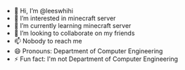 - 👋 Hi, I’m @leeswhihi
- 👀 I’m interested in minecraft server
- 🌱 I’m currently learning minecraft server
- 💞️ I’m looking to collaborate on my friends
- 📫 Nobody to reach me 
- 😄 Pronouns: Department of Computer Engineering
- ⚡ Fun fact: I'm not Department of Computer Engineering

<!---
leeswhihi/leeswhihi is a ✨ special ✨ repository because its `README.md` (this file) appears on your GitHub profile.
You can click the Preview link to take a look at your changes.
--->
